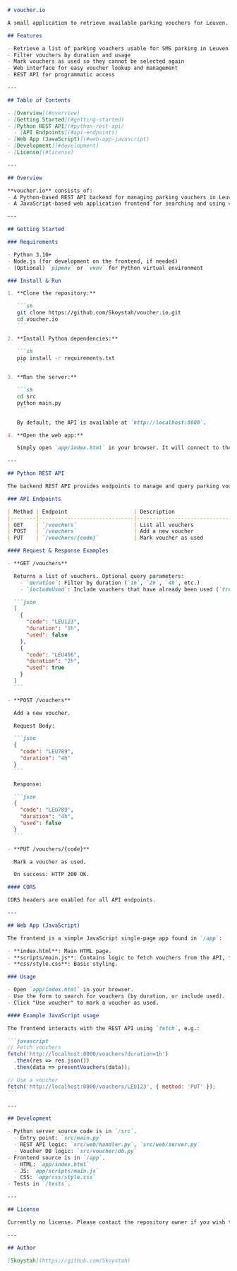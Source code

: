 ````markdown name=README.md
# voucher.io

A small application to retrieve available parking vouchers for Leuven.

## Features

- Retrieve a list of parking vouchers usable for SMS parking in Leuven
- Filter vouchers by duration and usage
- Mark vouchers as used so they cannot be selected again
- Web interface for easy voucher lookup and management
- REST API for programmatic access

---

## Table of Contents

- [Overview](#overview)
- [Getting Started](#getting-started)
- [Python REST API](#python-rest-api)
  - [API Endpoints](#api-endpoints)
- [Web App (JavaScript)](#web-app-javascript)
- [Development](#development)
- [License](#license)

---

## Overview

**voucher.io** consists of:
- A Python-based REST API backend for managing parking vouchers in Leuven.
- A JavaScript-based web application frontend for searching and using vouchers.

---

## Getting Started

### Requirements

- Python 3.10+
- Node.js (for development on the frontend, if needed)
- (Optional) `pipenv` or `venv` for Python virtual environment

### Install & Run

1. **Clone the repository:**

   ```sh
   git clone https://github.com/Skoystah/voucher.io.git
   cd voucher.io
   ```

2. **Install Python dependencies:**

   ```sh
   pip install -r requirements.txt
   ```

3. **Run the server:**

   ```sh
   cd src
   python main.py
   ```

   By default, the API is available at `http://localhost:8000`.

4. **Open the web app:**

   Simply open `app/index.html` in your browser. It will connect to the backend API.

---

## Python REST API

The backend REST API provides endpoints to manage and query parking vouchers.

### API Endpoints

| Method | Endpoint                     | Description                                 | Example Body / Query          |
|--------|------------------------------|---------------------------------------------|-------------------------------|
| GET    | `/vouchers`                  | List all vouchers                           | `?duration=1h&includeUsed=false` |
| POST   | `/vouchers`                  | Add a new voucher                           | `{"code": "LEU123", "duration": "1h"}` |
| PUT    | `/vouchers/{code}`           | Mark voucher as used                        | None                          |

#### Request & Response Examples

- **GET /vouchers**

  Returns a list of vouchers. Optional query parameters:
    - `duration`: Filter by duration (`1h`, `2h`, `4h`, etc.)
    - `includeUsed`: Include vouchers that have already been used (`true` or `false`)

  ```json
  [
    {
      "code": "LEU123",
      "duration": "1h",
      "used": false
    },
    {
      "code": "LEU456",
      "duration": "2h",
      "used": true
    }
  ]
  ```

- **POST /vouchers**

  Add a new voucher.

  Request Body:

  ```json
  {
    "code": "LEU789",
    "duration": "4h"
  }
  ```

  Response:

  ```json
  {
    "code": "LEU789",
    "duration": "4h",
    "used": false
  }
  ```

- **PUT /vouchers/{code}**

  Mark a voucher as used.

  On success: HTTP 200 OK.

#### CORS

CORS headers are enabled for all API endpoints.

---

## Web App (JavaScript)

The frontend is a simple JavaScript single-page app found in `/app`:

- **index.html**: Main HTML page.
- **scripts/main.js**: Contains logic to fetch vouchers from the API, filter results, and mark vouchers as used.
- **css/style.css**: Basic styling.

### Usage

- Open `app/index.html` in your browser.
- Use the form to search for vouchers (by duration, or include used).
- Click "Use voucher" to mark a voucher as used.

#### Example JavaScript usage

The frontend interacts with the REST API using `fetch`, e.g.:

```javascript
// Fetch vouchers
fetch('http://localhost:8000/vouchers?duration=1h')
  .then(res => res.json())
  .then(data => presentVouchers(data));

// Use a voucher
fetch('http://localhost:8000/vouchers/LEU123', { method: 'PUT' });
```

---

## Development

- Python server source code is in `/src`.
  - Entry point: `src/main.py`
  - REST API logic: `src/web/handler.py`, `src/web/server.py`
  - Voucher DB logic: `src/voucher/db.py`
- Frontend source is in `/app`.
  - HTML: `app/index.html`
  - JS: `app/scripts/main.js`
  - CSS: `app/css/style.css`
- Tests in `/tests`.

---

## License

Currently no license. Please contact the repository owner if you wish to use this code.

---

## Author

[Skoystah](https://github.com/Skoystah)
````

